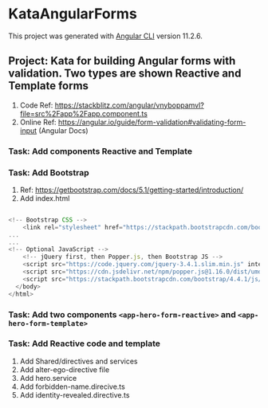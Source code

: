 # KataAngularForms

This project was generated with [Angular CLI](https://github.com/angular/angular-cli) version 11.2.6.

## Project: Kata for building Angular forms with validation. Two types are shown Reactive and Template forms

1. Code Ref: <https://stackblitz.com/angular/vnyboppamvl?file=src%2Fapp%2Fapp.component.ts>
2. Online Ref: <https://angular.io/guide/form-validation#validating-form-input> (Angular Docs)

### Task: Add components Reactive and Template

### Task: Add Bootstrap

1. Ref: <https://getbootstrap.com/docs/5.1/getting-started/introduction/>
2. Add  index.html

```Javascript

<!-- Bootstrap CSS -->
    <link rel="stylesheet" href="https://stackpath.bootstrapcdn.com/bootstrap/4.4.1/css/bootstrap.min.css" integrity="sha384-Vkoo8x4CGsO3+Hhxv8T/Q5PaXtkKtu6ug5TOeNV6gBiFeWPGFN9MuhOf23Q9Ifjh" crossorigin="anonymous">
...
...
<!-- Optional JavaScript -->
    <!-- jQuery first, then Popper.js, then Bootstrap JS -->
    <script src="https://code.jquery.com/jquery-3.4.1.slim.min.js" integrity="sha384-J6qa4849blE2+poT4WnyKhv5vZF5SrPo0iEjwBvKU7imGFAV0wwj1yYfoRSJoZ+n" crossorigin="anonymous"></script>
    <script src="https://cdn.jsdelivr.net/npm/popper.js@1.16.0/dist/umd/popper.min.js" integrity="sha384-Q6E9RHvbIyZFJoft+2mJbHaEWldlvI9IOYy5n3zV9zzTtmI3UksdQRVvoxMfooAo" crossorigin="anonymous"></script>
    <script src="https://stackpath.bootstrapcdn.com/bootstrap/4.4.1/js/bootstrap.min.js" integrity="sha384-wfSDF2E50Y2D1uUdj0O3uMBJnjuUD4Ih7YwaYd1iqfktj0Uod8GCExl3Og8ifwB6" crossorigin="anonymous"></script>
  </body>
</html>
```

### Task: Add two components ```<app-hero-form-reactive>``` and ```<app-hero-form-template>```

### Task: Add Reactive code and template

1. Add Shared/directives and services
2. Add alter-ego-directive file
3. Add hero.service
4. Add forbidden-name.direcive.ts
5. Add identity-revealed.directive.ts
